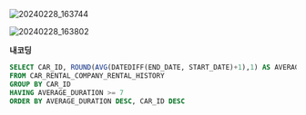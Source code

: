 ![20240228_163744](https://github.com/junhosong0/MySQL/assets/117610783/5cd1b6f9-3a3f-482a-88b5-c314c021148d)

![20240228_163802](https://github.com/junhosong0/MySQL/assets/117610783/d2c24054-761a-49ce-99d1-fdbe28dd95b5)

**내코딩**

```sql
SELECT CAR_ID, ROUND(AVG(DATEDIFF(END_DATE, START_DATE)+1),1) AS AVERAGE_DURATION
FROM CAR_RENTAL_COMPANY_RENTAL_HISTORY
GROUP BY CAR_ID
HAVING AVERAGE_DURATION >= 7
ORDER BY AVERAGE_DURATION DESC, CAR_ID DESC
```
